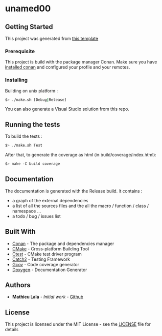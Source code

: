 # unamed00

## Getting Started

This project was generated from [this template](https://github.com/Mathieu-Lala/template_cpp_project)

### Prerequisite

This project is build with the package manager Conan.
Make sure you have [installed conan](https://docs.conan.io/en/latest/installation.html) and configured your profile and your remotes.

### Installing

Building on unix platform :

```bash
$> ./make.sh [Debug|Release]
```

You can also generate a Visual Studio solution from this repo.

## Running the tests

To build the tests :

```bash
$> ./make.sh Test
```

After that, to generate the coverage as html (in build/coverage/index.html):

```bash
$> make -C build coverage
```

## Documentation

The documentation is generated with the Release build. It contains :

* a graph of the external dependencies
* a list of all the sources files and the all the macro / function / class / namespace ...
* a todo / bug / issues list

## Built With

* [Conan](https://conan.io/) - The package and dependencies manager
* [CMake](https://cmake.org/) - Cross-platform Building Tool
* [Ctest](https://cmake.org/cmake/help/latest/manual/ctest.1.html) - CMake test driver program
* [Catch2](https://github.com/catchorg/Catch2) - Testing Framework
* [Gcov](https://gcc.gnu.org/onlinedocs/gcc/Gcov.html) - Code coverage generator
* [Doxygen](http://www.doxygen.nl/) - Documentation Generator

## Authors

* **Mathieu Lala** - *Initial work* - [Github](https://github.com/Mathieu-Lala)

## License

This project is licensed under the MIT License - see the [LICENSE](LICENSE.md) file for details
